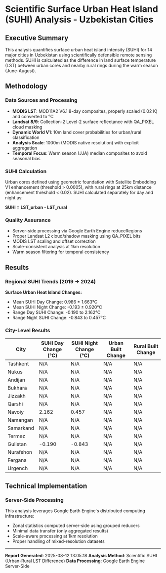
# Scientific Surface Urban Heat Island (SUHI) Analysis - Uzbekistan Cities

## Executive Summary

This analysis quantifies surface urban heat island intensity (SUHI) for 14 major cities in Uzbekistan using scientifically defensible remote sensing methods. SUHI is calculated as the difference in land surface temperature (LST) between urban cores and nearby rural rings during the warm season (June-August).

## Methodology

### Data Sources and Processing
- **MODIS LST**: MOD11A2 V6.1 8-day composites, properly scaled (0.02 K) and converted to °C
- **Landsat 8/9**: Collection-2 Level-2 surface reflectance with QA_PIXEL cloud masking
- **Dynamic World V1**: 10m land cover probabilities for urban/rural classification
- **Analysis Scale**: 1000m (MODIS native resolution) with explicit aggregation
- **Temporal Focus**: Warm season (JJA) median composites to avoid seasonal bias

### SUHI Calculation
Urban cores defined using geometric foundation with Satellite Embedding V1 enhancement (threshold > 0.0005), with rural rings at 25km distance (enhancement threshold < 0.02). SUHI calculated separately for day and night as:

**SUHI = LST_urban - LST_rural**

### Quality Assurance
- Server-side processing via Google Earth Engine reduceRegions
- Proper Landsat L2 cloud/shadow masking using QA_PIXEL bits
- MODIS LST scaling and offset correction
- Scale-consistent analysis at 1km resolution
- Warm season filtering for temporal consistency

## Results

### Regional SUHI Trends (2019 → 2024)

**Surface Urban Heat Island Changes:**
- Mean SUHI Day Change: 0.986 ± 1.663°C
- Mean SUHI Night Change: -0.193 ± 0.920°C
- Range Day SUHI Change: -0.190 to 2.162°C
- Range Night SUHI Change: -0.843 to 0.457°C

### City-Level Results

| City | SUHI Day Change (°C) | SUHI Night Change (°C) | Urban Built Change | Rural Built Change |
|------|---------------------|----------------------|------------------|------------------|
| Tashkent | N/A | N/A | N/A | N/A |
| Nukus | N/A | N/A | N/A | N/A |
| Andijan | N/A | N/A | N/A | N/A |
| Bukhara | N/A | N/A | N/A | N/A |
| Jizzakh | N/A | N/A | N/A | N/A |
| Qarshi | N/A | N/A | N/A | N/A |
| Navoiy | 2.162 | 0.457 | N/A | N/A |
| Namangan | N/A | N/A | N/A | N/A |
| Samarkand | N/A | N/A | N/A | N/A |
| Termez | N/A | N/A | N/A | N/A |
| Gulistan | -0.190 | -0.843 | N/A | N/A |
| Nurafshon | N/A | N/A | N/A | N/A |
| Fergana | N/A | N/A | N/A | N/A |
| Urgench | N/A | N/A | N/A | N/A |


## Technical Implementation

### Server-Side Processing
This analysis leverages Google Earth Engine's distributed computing infrastructure:
- Zonal statistics computed server-side using grouped reducers
- Minimal data transfer (only aggregated results)
- Scale-aware processing at 1km resolution
- Proper handling of mixed-resolution datasets

---

**Report Generated**: 2025-08-12 13:05:18
**Analysis Method**: Scientific SUHI (Urban-Rural LST Difference)
**Data Processing**: Google Earth Engine Server-Side
